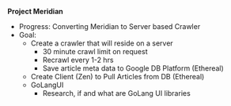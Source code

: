 **Project Meridian**

* Progress: Converting Meridian to Server based Crawler
* Goal: 
    * Create a crawler that will reside on a server
        * 30 minute crawl limit on request
        * Recrawl every 1-2 hrs
        * Save article meta data to Google DB Platform (Ethereal)
    * Create Client (Zen) to Pull Articles from DB (Ethereal)
    * GoLangUI
        * Research, if and what are GoLang UI libraries